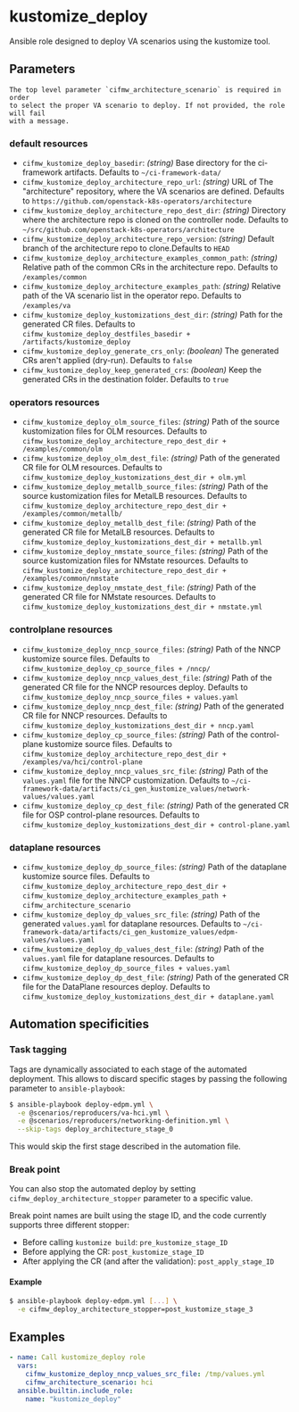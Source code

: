 # kustomize_deploy

Ansible role designed to deploy VA scenarios using the kustomize tool.

## Parameters

```{warning}
The top level parameter `cifmw_architecture_scenario` is required in order
to select the proper VA scenario to deploy. If not provided, the role will fail
with a message.
```

### default resources

- `cifmw_kustomize_deploy_basedir`: _(string)_ Base directory for the
  ci-framework artifacts. Defaults to `~/ci-framework-data/`
- `cifmw_kustomize_deploy_architecture_repo_url`: _(string)_ URL of The
  "architecture" repository, where the VA scenarios are defined.
  Defaults to `https://github.com/openstack-k8s-operators/architecture`
- `cifmw_kustomize_deploy_architecture_repo_dest_dir`: _(string)_ Directory
  where the architecture repo is cloned on the controller node.
  Defaults to `~/src/github.com/openstack-k8s-operators/architecture`
- `cifmw_kustomize_deploy_architecture_repo_version`: _(string)_ Default branch
  of the architecture repo to clone.Defaults to `HEAD`
- `cifmw_kustomize_deploy_architecture_examples_common_path`: _(string)_
  Relative path of the common CRs in the architecture repo. Defaults to
  `/examples/common`
- `cifmw_kustomize_deploy_architecture_examples_path`: _(string)_ Relative
  path of the VA scenario list in the operator repo. Defaults to `/examples/va`
- `cifmw_kustomize_deploy_kustomizations_dest_dir`: _(string)_ Path for the
  generated CR files. Defaults to
  `cifmw_kustomize_deploy_destfiles_basedir + /artifacts/kustomize_deploy`
- `cifmw_kustomize_deploy_generate_crs_only`: _(boolean)_ The generated CRs
  aren't applied (dry-run). Defaults to `false`
- `cifmw_kustomize_deploy_keep_generated_crs`: _(boolean)_ Keep the generated
  CRs in the destination folder. Defaults to `true`

### operators resources

- `cifmw_kustomize_deploy_olm_source_files`: _(string)_ Path of the source
  kustomization files for OLM resources. Defaults to
  `cifmw_kustomize_deploy_architecture_repo_dest_dir + /examples/common/olm`
- `cifmw_kustomize_deploy_olm_dest_file`: _(string)_ Path of the generated CR
  file for OLM resources. Defaults to
  `cifmw_kustomize_deploy_kustomizations_dest_dir + olm.yml`
- `cifmw_kustomize_deploy_metallb_source_files`: _(string)_ Path of the source
  kustomization files for MetalLB resources. Defaults to
  `cifmw_kustomize_deploy_architecture_repo_dest_dir + /examples/common/metallb/`
- `cifmw_kustomize_deploy_metallb_dest_file`: _(string)_ Path of the generated
  CR file for MetalLB resources. Defaults to
  `cifmw_kustomize_deploy_kustomizations_dest_dir + metallb.yml`
- `cifmw_kustomize_deploy_nmstate_source_files`: _(string)_ Path of the source
  kustomization files for NMstate resources. Defaults to
  `cifmw_kustomize_deploy_architecture_repo_dest_dir + /examples/common/nmstate`
- `cifmw_kustomize_deploy_nmstate_dest_file`: _(string)_ Path of the generated
  CR file for NMstate resources. Defaults to
  `cifmw_kustomize_deploy_kustomizations_dest_dir + nmstate.yml`

### controlplane resources

- `cifmw_kustomize_deploy_nncp_source_files`: _(string)_ Path of the NNCP
  kustomize source files.
  Defaults to `cifmw_kustomize_deploy_cp_source_files + /nncp/`
- `cifmw_kustomize_deploy_nncp_values_dest_file`: _(string)_ Path of the
  generated CR file for the NNCP resources deploy. Defaults to
  `cifmw_kustomize_deploy_nncp_source_files + values.yaml`
- `cifmw_kustomize_deploy_nncp_dest_file`: _(string)_ Path of the generated CR
  file for NNCP resources. Defaults to
  `cifmw_kustomize_deploy_kustomizations_dest_dir + nncp.yaml`
- `cifmw_kustomize_deploy_cp_source_files`: _(string)_ Path of the
  control-plane kustomize source files. Defaults to
  `cifmw_kustomize_deploy_architecture_repo_dest_dir + /examples/va/hci/control-plane`
- `cifmw_kustomize_deploy_nncp_values_src_file`: _(string)_ Path of the
  `values.yaml` file for the NNCP customization. Defaults to
  `~/ci-framework-data/artifacts/ci_gen_kustomize_values/network-values/values.yaml`
- `cifmw_kustomize_deploy_cp_dest_file`: _(string)_ Path of the generated CR
  file for OSP control-plane resources. Defaults to
  `cifmw_kustomize_deploy_kustomizations_dest_dir + control-plane.yaml`

### dataplane resources

- `cifmw_kustomize_deploy_dp_source_files`: _(string)_ Path of the
  dataplane kustomize source files. Defaults to
  `cifmw_kustomize_deploy_architecture_repo_dest_dir +`
  `cifmw_kustomize_deploy_architecture_examples_path +`
  `cifmw_architecture_scenario`
- `cifmw_kustomize_deploy_dp_values_src_file`: _(string)_ Path of the
  generated `values.yaml` for dataplane resources. Defaults to
  `~/ci-framework-data/artifacts/ci_gen_kustomize_values/edpm-values/values.yaml`
- `cifmw_kustomize_deploy_dp_values_dest_file`: _(string)_ Path of the
  `values.yaml` file for dataplane resources. Defaults to
  `cifmw_kustomize_deploy_dp_source_files + values.yaml`
- `cifmw_kustomize_deploy_dp_dest_file`: _(string)_ Path of the generated
  CR file for the DataPlane resources deploy. Defaults to
  `cifmw_kustomize_deploy_kustomizations_dest_dir + dataplane.yaml`

## Automation specificities

### Task tagging

Tags are dynamically associated to each stage of the automated deployment.
This allows to discard specific stages by passing the following parameter
to `ansible-playbook`:
```Bash
$ ansible-playbook deploy-edpm.yml \
  -e @scenarios/reproducers/va-hci.yml \
  -e @scenarios/reproducers/networking-definition.yml \
  --skip-tags deploy_architecture_stage_0
```
This would skip the first stage described in the automation file.

### Break point

You can also stop the automated deploy by setting `cifmw_deploy_architecture_stopper`
parameter to a specific value.

Break point names are built using the stage ID, and the code currently supports
three different stopper:

- Before calling `kustomize build`: `pre_kustomize_stage_ID`
- Before applying the CR: `post_kustomize_stage_ID`
- After applying the CR (and after the validation): `post_apply_stage_ID`

#### Example

```Bash
$ ansible-playbook deploy-edpm.yml [...] \
  -e cifmw_deploy_architecture_stopper=post_kustomize_stage_3
```

## Examples

```yaml
- name: Call kustomize_deploy role
  vars:
    cifmw_kustomize_deploy_nncp_values_src_file: /tmp/values.yml
    cifmw_architecture_scenario: hci
  ansible.builtin.include_role:
    name: "kustomize_deploy"
```
